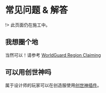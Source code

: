 # 常见问题 & 解答

!> 此页面仍在施工中。

## 我想圈个地

当然可以！请参考 [WorldGuard Region Claiming](https://worldguard.enginehub.org/en/latest/regions/claiming/)

## 可以用创世神吗

属于设计师的玩家可以在创造服使用[创世神插件](http://mineplugin.org/WorldEdit)。
